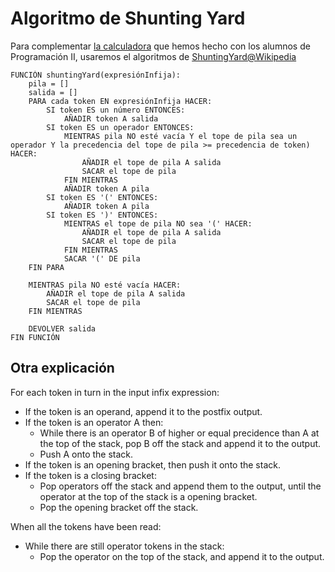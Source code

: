 # Algoritmo de Shunting Yard

Para complementar [la calculadora](https://github.com/mmasias/24-25-PRG2/blob/main/src/calculadora/README.md) que hemos hecho con los alumnos de Programación II, usaremos el algoritmos de [ShuntingYard@Wikipedia](https://es.wikipedia.org/wiki/Algoritmo_shunting_yard)

```
FUNCIÓN shuntingYard(expresiónInfija):
    pila = []
    salida = []
    PARA cada token EN expresiónInfija HACER:
        SI token ES un número ENTONCES:
            AÑADIR token A salida
        SI token ES un operador ENTONCES:
            MIENTRAS pila NO esté vacía Y el tope de pila sea un operador Y la precedencia del tope de pila >= precedencia de token) HACER:
                AÑADIR el tope de pila A salida
                SACAR el tope de pila
            FIN MIENTRAS
            AÑADIR token A pila
        SI token ES '(' ENTONCES:
            AÑADIR token A pila
        SI token ES ')' ENTONCES:
            MIENTRAS el tope de pila NO sea '(' HACER:
                AÑADIR el tope de pila A salida
                SACAR el tope de pila
            FIN MIENTRAS
            SACAR '(' DE pila
    FIN PARA

    MIENTRAS pila NO esté vacía HACER:
        AÑADIR el tope de pila A salida
        SACAR el tope de pila
    FIN MIENTRAS

    DEVOLVER salida
FIN FUNCIÓN
```

## Otra explicación

For each token in turn in the input infix expression:

- If the token is an operand, append it to the postfix output.
- If the token is an operator A then:
  - While there is an operator B of higher or equal precidence than A at the top of the stack, pop B off the stack and append it to the output.
  - Push A onto the stack.
- If the token is an opening bracket, then push it onto the stack.
- If the token is a closing bracket:
  - Pop operators off the stack and append them to the output, until the operator at the top of the stack is a opening bracket.
  - Pop the opening bracket off the stack.

When all the tokens have been read:

- While there are still operator tokens in the stack:
  - Pop the operator on the top of the stack, and append it to the output.
